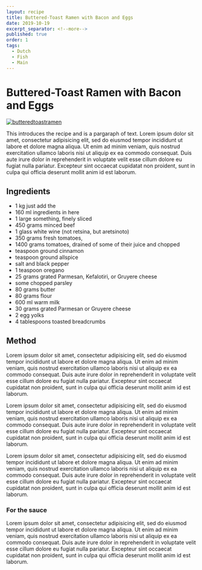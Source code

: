 ```yaml
---
layout: recipe
title: Buttered-Toast Ramen with Bacon and Eggs
date: 2019-10-19
excerpt_separator: <!--more-->
published: true
order: 1
tags:
  - Dutch
  - Fish
  - Main
---
```


# Buttered-Toast Ramen with Bacon and Eggs

[![butteredtoastramen](/_uploads/butteretoastramen.25.13.png)](/_uploads/butteretoastramen.25.13.png)

This introduces the recipe and is a pargaraph of text. Lorem ipsum dolor sit amet, consectetur adipisicing elit, sed do eiusmod tempor incididunt ut labore et dolore magna aliqua. Ut enim ad minim veniam, quis nostrud exercitation ullamco laboris nisi ut aliquip ex ea commodo consequat. Duis aute irure dolor in reprehenderit in voluptate velit esse cillum dolore eu fugiat nulla pariatur. Excepteur sint occaecat cupidatat non proident, sunt in culpa qui officia deserunt mollit anim id est laborum.

<!--more-->

## Ingredients

- 1 kg just add the
- 160 ml ingredients in here
- 1 large something, finely sliced
- 450 grams minced beef
- 1 glass white wine (not retsina, but aretsinoto)
- 350 grams fresh tomatoes,
- 1400 grams tomatoes, drained of some of their juice and chopped
- teaspoon ground cinnamon
- teaspoon ground allspice
- salt and black pepper
- 1 teaspoon oregano
- 25 grams grated Parmesan, Kefalotiri, or Gruyere cheese
- some chopped parsley
- 80 grams butter
- 80 grams flour
- 600 ml warm milk
- 30 grams grated Parmesan or Gruyere cheese
- 2 egg yolks
- 4 tablespoons toasted breadcrumbs


## Method

Lorem ipsum dolor sit amet, consectetur adipisicing elit, sed do eiusmod tempor incididunt ut labore et dolore magna aliqua. Ut enim ad minim veniam, quis nostrud exercitation ullamco laboris nisi ut aliquip ex ea commodo consequat. Duis aute irure dolor in reprehenderit in voluptate velit esse cillum dolore eu fugiat nulla pariatur. Excepteur sint occaecat cupidatat non proident, sunt in culpa qui officia deserunt mollit anim id est laborum.

Lorem ipsum dolor sit amet, consectetur adipisicing elit, sed do eiusmod tempor incididunt ut labore et dolore magna aliqua. Ut enim ad minim veniam, quis nostrud exercitation ullamco laboris nisi ut aliquip ex ea commodo consequat. Duis aute irure dolor in reprehenderit in voluptate velit esse cillum dolore eu fugiat nulla pariatur. Excepteur sint occaecat cupidatat non proident, sunt in culpa qui officia deserunt mollit anim id est laborum.

Lorem ipsum dolor sit amet, consectetur adipisicing elit, sed do eiusmod tempor incididunt ut labore et dolore magna aliqua. Ut enim ad minim veniam, quis nostrud exercitation ullamco laboris nisi ut aliquip ex ea commodo consequat. Duis aute irure dolor in reprehenderit in voluptate velit esse cillum dolore eu fugiat nulla pariatur. Excepteur sint occaecat cupidatat non proident, sunt in culpa qui officia deserunt mollit anim id est laborum.

### For the sauce

Lorem ipsum dolor sit amet, consectetur adipisicing elit, sed do eiusmod tempor incididunt ut labore et dolore magna aliqua. Ut enim ad minim veniam, quis nostrud exercitation ullamco laboris nisi ut aliquip ex ea commodo consequat. Duis aute irure dolor in reprehenderit in voluptate velit esse cillum dolore eu fugiat nulla pariatur. Excepteur sint occaecat cupidatat non proident, sunt in culpa qui officia deserunt mollit anim id est laborum.
